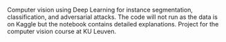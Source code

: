 Computer vision using Deep Learning for instance segmentation, classification, and adversarial attacks. The code will not run as the data is on Kaggle but the notebook contains detailed explanations. Project for the computer vision course at KU Leuven. 
